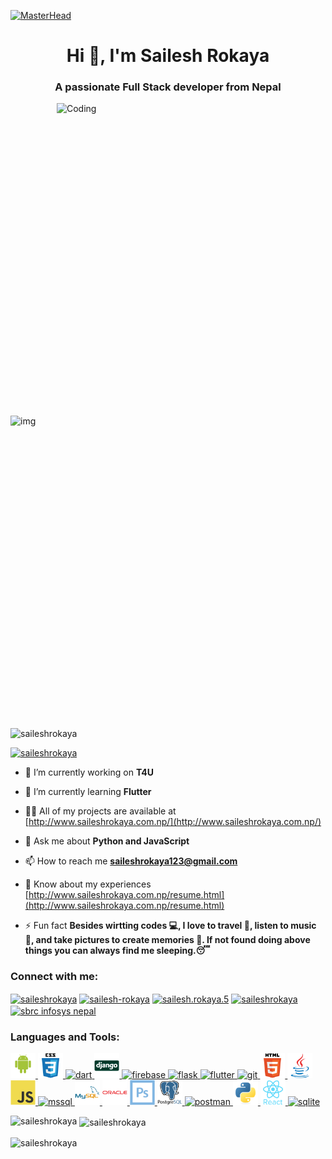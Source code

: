 [![MasterHead](https://t4.ftcdn.net/jpg/02/78/37/47/360_F_278374738_ypRn0utOVnebuhmpSrDiwkzFsdqEm0aa.jpg)](http://www.saileshrokaya.com.np/)
<h1 align="center">Hi 👋, I'm Sailesh Rokaya</h1>
<h3 align="center">A passionate Full Stack developer from Nepal</h3>
<img align="right" alt="Coding" width="430" height="500" src="https://miro.medium.com/max/1400/1*4fNBO_UDYEVxM0E5T2FyJQ.gif">
<img align="left" alt="img" width="400" height="500" src="https://scontent.fktm14-1.fna.fbcdn.net/v/t1.6435-9/120195651_1259618814391079_1605304003004525236_n.jpg?_nc_cat=102&ccb=1-5&_nc_sid=174925&_nc_ohc=326a19bUBF0AX_lzKLU&_nc_oc=AQkTWSAZiplRAUt1I39irNVEdjPFlTzXwvZJfbLFydAYH8ECZ6gO8EeyJIlRv9bJRbo&_nc_ht=scontent.fktm14-1.fna&oh=00_AT_7G4CLhkqOo1szgTf2yEoIy1L53J__Gz73uTPBHk54pw&oe=625D87BF">

<p align="left"> <img src="https://komarev.com/ghpvc/?username=saileshrokaya&label=Profile%20views&color=0e75b6&style=flat" alt="saileshrokaya" /> </p>

<p align="left"> <a href="https://github.com/ryo-ma/github-profile-trophy"><img src="https://github-profile-trophy.vercel.app/?username=saileshrokaya" alt="saileshrokaya" /></a> </p>

- 🔭 I’m currently working on **T4U**

- 🌱 I’m currently learning **Flutter**

- 👨‍💻 All of my projects are available at [http://www.saileshrokaya.com.np/](http://www.saileshrokaya.com.np/)

- 💬 Ask me about **Python and JavaScript**

- 📫 How to reach me **saileshrokaya123@gmail.com**

- 📄 Know about my experiences [http://www.saileshrokaya.com.np/resume.html](http://www.saileshrokaya.com.np/resume.html)

- ⚡ Fun fact **Besides wirtting codes 💻, I love to travel 🚌, listen to music 🎵, and take pictures to create memories 📸. If not found doing above things you can always find me sleeping.😴**

<h3 align="left">Connect with me:</h3>
<p align="left">
<a href="https://twitter.com/saileshrokaya" target="blank"><img align="center" src="https://raw.githubusercontent.com/rahuldkjain/github-profile-readme-generator/master/src/images/icons/Social/twitter.svg" alt="saileshrokaya" height="30" width="40" /></a>
<a href="https://linkedin.com/in/sailesh-rokaya" target="blank"><img align="center" src="https://raw.githubusercontent.com/rahuldkjain/github-profile-readme-generator/master/src/images/icons/Social/linked-in-alt.svg" alt="sailesh-rokaya" height="30" width="40" /></a>
<a href="https://fb.com/sailesh.rokaya.5" target="blank"><img align="center" src="https://raw.githubusercontent.com/rahuldkjain/github-profile-readme-generator/master/src/images/icons/Social/facebook.svg" alt="sailesh.rokaya.5" height="30" width="40" /></a>
<a href="https://instagram.com/saileshrokaya" target="blank"><img align="center" src="https://raw.githubusercontent.com/rahuldkjain/github-profile-readme-generator/master/src/images/icons/Social/instagram.svg" alt="saileshrokaya" height="30" width="40" /></a>
<a href="https://www.youtube.com/c/sbrc infosys nepal" target="blank"><img align="center" src="https://raw.githubusercontent.com/rahuldkjain/github-profile-readme-generator/master/src/images/icons/Social/youtube.svg" alt="sbrc infosys nepal" height="30" width="40" /></a>
</p>

<h3 align="left">Languages and Tools:</h3>
<p align="left"> <a href="https://developer.android.com" target="_blank" rel="noreferrer"> <img src="https://raw.githubusercontent.com/devicons/devicon/master/icons/android/android-original-wordmark.svg" alt="android" width="40" height="40"/> </a> <a href="https://www.w3schools.com/css/" target="_blank" rel="noreferrer"> <img src="https://raw.githubusercontent.com/devicons/devicon/master/icons/css3/css3-original-wordmark.svg" alt="css3" width="40" height="40"/> </a> <a href="https://dart.dev" target="_blank" rel="noreferrer"> <img src="https://www.vectorlogo.zone/logos/dartlang/dartlang-icon.svg" alt="dart" width="40" height="40"/> </a> <a href="https://www.djangoproject.com/" target="_blank" rel="noreferrer"> <img src="https://raw.githubusercontent.com/devicons/devicon/master/icons/django/django-original.svg" alt="django" width="40" height="40"/> </a> <a href="https://firebase.google.com/" target="_blank" rel="noreferrer"> <img src="https://www.vectorlogo.zone/logos/firebase/firebase-icon.svg" alt="firebase" width="40" height="40"/> </a> <a href="https://flask.palletsprojects.com/" target="_blank" rel="noreferrer"> <img src="https://www.vectorlogo.zone/logos/pocoo_flask/pocoo_flask-icon.svg" alt="flask" width="40" height="40"/> </a> <a href="https://flutter.dev" target="_blank" rel="noreferrer"> <img src="https://www.vectorlogo.zone/logos/flutterio/flutterio-icon.svg" alt="flutter" width="40" height="40"/> </a> <a href="https://git-scm.com/" target="_blank" rel="noreferrer"> <img src="https://www.vectorlogo.zone/logos/git-scm/git-scm-icon.svg" alt="git" width="40" height="40"/> </a> <a href="https://www.w3.org/html/" target="_blank" rel="noreferrer"> <img src="https://raw.githubusercontent.com/devicons/devicon/master/icons/html5/html5-original-wordmark.svg" alt="html5" width="40" height="40"/> </a> <a href="https://www.java.com" target="_blank" rel="noreferrer"> <img src="https://raw.githubusercontent.com/devicons/devicon/master/icons/java/java-original.svg" alt="java" width="40" height="40"/> </a> <a href="https://developer.mozilla.org/en-US/docs/Web/JavaScript" target="_blank" rel="noreferrer"> <img src="https://raw.githubusercontent.com/devicons/devicon/master/icons/javascript/javascript-original.svg" alt="javascript" width="40" height="40"/> </a> <a href="https://www.microsoft.com/en-us/sql-server" target="_blank" rel="noreferrer"> <img src="https://www.svgrepo.com/show/303229/microsoft-sql-server-logo.svg" alt="mssql" width="40" height="40"/> </a> <a href="https://www.mysql.com/" target="_blank" rel="noreferrer"> <img src="https://raw.githubusercontent.com/devicons/devicon/master/icons/mysql/mysql-original-wordmark.svg" alt="mysql" width="40" height="40"/> </a> <a href="https://www.oracle.com/" target="_blank" rel="noreferrer"> <img src="https://raw.githubusercontent.com/devicons/devicon/master/icons/oracle/oracle-original.svg" alt="oracle" width="40" height="40"/> </a> <a href="https://www.photoshop.com/en" target="_blank" rel="noreferrer"> <img src="https://raw.githubusercontent.com/devicons/devicon/master/icons/photoshop/photoshop-line.svg" alt="photoshop" width="40" height="40"/> </a> <a href="https://www.postgresql.org" target="_blank" rel="noreferrer"> <img src="https://raw.githubusercontent.com/devicons/devicon/master/icons/postgresql/postgresql-original-wordmark.svg" alt="postgresql" width="40" height="40"/> </a> <a href="https://postman.com" target="_blank" rel="noreferrer"> <img src="https://www.vectorlogo.zone/logos/getpostman/getpostman-icon.svg" alt="postman" width="40" height="40"/> </a> <a href="https://www.python.org" target="_blank" rel="noreferrer"> <img src="https://raw.githubusercontent.com/devicons/devicon/master/icons/python/python-original.svg" alt="python" width="40" height="40"/> </a> <a href="https://reactjs.org/" target="_blank" rel="noreferrer"> <img src="https://raw.githubusercontent.com/devicons/devicon/master/icons/react/react-original-wordmark.svg" alt="react" width="40" height="40"/> </a> <a href="https://www.sqlite.org/" target="_blank" rel="noreferrer"> <img src="https://www.vectorlogo.zone/logos/sqlite/sqlite-icon.svg" alt="sqlite" width="40" height="40"/> </a> </p>

<p><img align="left" src="https://github-readme-stats.vercel.app/api/top-langs?username=saileshrokaya&show_icons=true&locale=en&layout=compact" alt="saileshrokaya" /></p>

<p>&nbsp;<img align="center" src="https://github-readme-stats.vercel.app/api?username=saileshrokaya&show_icons=true&locale=en" alt="saileshrokaya" /></p>

<p><img align="center" src="https://github-readme-streak-stats.herokuapp.com/?user=saileshrokaya&" alt="saileshrokaya" /></p>
